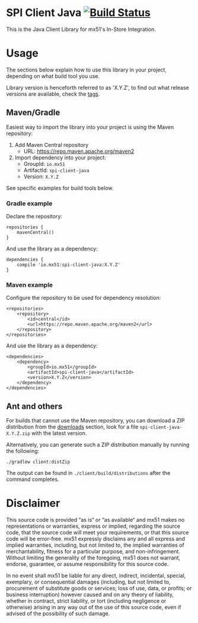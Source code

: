 # SPI Client Java [![Build Status](https://travis-ci.org/mx51/spi-client-java.svg?branch=master)](https://travis-ci.org/mx51/spi-client-java)

This is the Java Client Library for mx51's In-Store Integration.

# Usage

The sections below explain how to use this library in your project, depending on what build tool you use.

Library version is henceforth referred to as 'X.Y.Z', to find out what release versions are available, check the [tags](https://github.com/mx51/spi-client-java/releases).

## Maven/Gradle

Easiest way to import the library into your project is using the Maven repository:

1. Add Maven Central repository
    - URL: https://repo.maven.apache.org/maven2
2. Import dependency into your project:
    - GroupId: `io.mx51`
    - ArtifactId: `spi-client-java`
    - Version: `X.Y.Z`

See specific examples for build tools below.

### Gradle example

Declare the repository:

```
repositories {
    mavenCentral()
}
```

And use the library as a dependency:

```
dependencies {
    compile 'io.mx51:spi-client-java:X.Y.Z'
}
```

### Maven example

Configure the repository to be used for dependency resolution:

```
<repositories>
    <repository>
        <id>central</id>
        <url>https://repo.maven.apache.org/maven2</url>
    </repository>
</repositories>
```

And use the library as a dependency:

```
<dependencies>
    <dependency>
        <groupId>io.mx51</groupId>
        <artifactId>spi-client-java</artifactId>
        <version>X.Y.Z</version>
    </dependency>
</dependencies>
```

## Ant and others

For builds that cannot use the Maven repository, you can download a ZIP distribution from the [downloads](https://github.com/mx51/spi-client-java/releases) section, look for a file `spi-client-java-X.Y.Z.zip` with the latest version.

Alternatively, you can generate such a ZIP distribution manually by running the following:

```
./gradlew client:distZip
```

The output can be found in `./client/build/distributions` after the command completes.

# Disclaimer

This source code is provided “as is“ or “as available“ and mx51 makes no representations or warranties, express or implied, regarding the source code, that the source code will meet your requirements, or that this source code will be error-free. mx51 expressly disclaims any and all express and implied warranties, including, but not limited to, the implied warranties of merchantability, fitness for a particular purpose, and non-infringement. Without limiting the generality of the foregoing, mx51 does not warrant, endorse, guarantee, or assume responsibility for this source code.   

In no event shall mx51 be liable for any direct, indirect, incidental, special, exemplary, or consequential damages (including, but not limited to, procurement of substitute goods or services; loss of use, data, or profits; or business interruption) however caused and on any theory of liability, whether in contract, strict liability, or tort (including negligence or otherwise) arising in any way out of the use of this source code, even if advised of the possibility of such damage.
